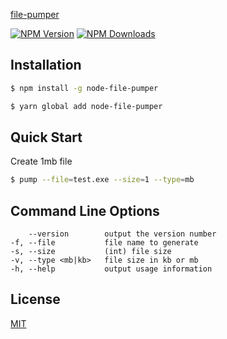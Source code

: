 [file-pumper](https://www.npmjs.com/package/node-file-pumper)

[![NPM Version][npm-image]][npm-url]
[![NPM Downloads][downloads-image]][downloads-url]

## Installation

```sh
$ npm install -g node-file-pumper
```

```sh
$ yarn global add node-file-pumper
```

## Quick Start

Create 1mb file

```bash
$ pump --file=test.exe --size=1 --type=mb
```

## Command Line Options

        --version        output the version number
    -f, --file           file name to generate
    -s, --size           (int) file size
    -v, --type <mb|kb>   file size in kb or mb
    -h, --help           output usage information

## License

[MIT](LICENSE)

[npm-image]: https://img.shields.io/npm/v/node-file-pumper.svg
[npm-url]: https://npmjs.org/package/node-file-pumper
[downloads-image]: https://img.shields.io/npm/dm/node-file-pumper.svg
[downloads-url]: https://npmjs.org/package/node-file-pumper